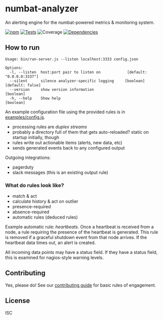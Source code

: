 # numbat-analyzer

An alerting engine for the numbat-powered metrics & monitoring system.

[![npm](http://img.shields.io/npm/v/numbat-analyzer.svg?style=flat)](https://www.npmjs.org/package/numbat-analyzer) [![Tests](http://img.shields.io/travis/numbat-metrics/numbat-analyzer.svg?style=flat)](http://travis-ci.org/numbat-metrics/numbat-analyzer) ![Coverage](http://img.shields.io/badge/coverage-46%25-red.svg?style=flat)    [![Dependencies](https://david-dm.org/numbat-metrics/numbat-analyzer.svg)](https://david-dm.org/numbat-metrics/numbat-analyzer)

## How to run

```
Usage: bin/run-server.js --listen localhost:3333 config.json

Options:
  -l, --listen  host:port pair to listen on            [default: "0.0.0.0:3337"]
  --silent      silence analyzer-specific logging     [boolean] [default: false]
  --version     show version information                               [boolean]
  -h, --help    Show help                                              [boolean]  
```

An example configuration file using the provided rules is in [examples/config.js](https://github.com/numbat-metrics/numbat-analyzer/blob/master/examples/config.js).


- processing rules are *duplex streams*
- probably a directory full of them that gets auto-reloaded? static on startup initially, though
- rules write out actionable items (alerts, new data, etc)
- sends generated events back to any configured output

Outgoing integrations:

- pagerduty
- slack messages (this is an existing output rule)


### What do rules look like?

- match & act
- calculate history & act on outlier
- presence-required
- absence-required
- automatic rules (deduced rules)

Example automatic rule: _heartbeats_. Once a heartbeat is received from a node, a rule requiring the presence of the heartbeat is generated. This rule is removed if a graceful shutdown event from that node arrives. If the heartbeat data times out, an alert is created.

All incoming data points may have a status field. If they have a status field, this is examined for nagios-style warning levels.

## Contributing

Yes, please do! See our [contributing guide](https://github.com/numbat-metrics/documentation/blob/master/contributing.md) for basic rules of engagement.

## License

ISC
